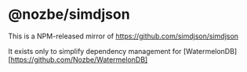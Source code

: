 # @nozbe/simdjson

This is a NPM-released mirror of https://github.com/simdjson/simdjson

It exists only to simplify dependency management for [WatermelonDB][https://github.com/Nozbe/WatermelonDB]
